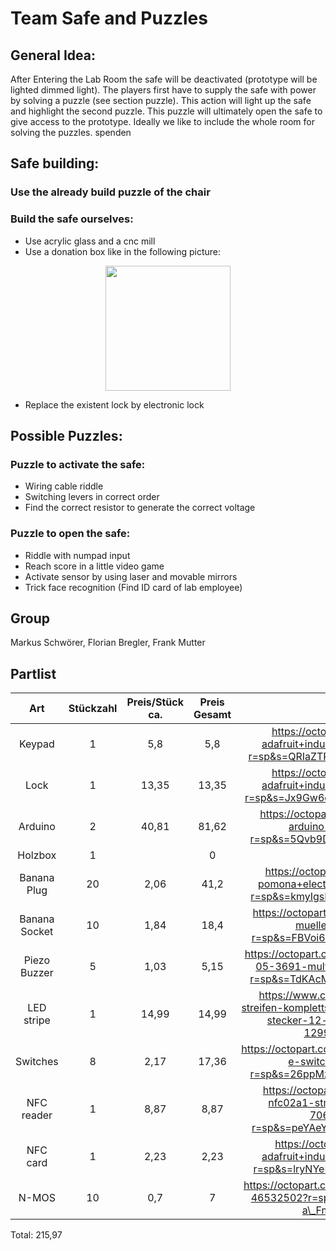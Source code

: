 # Team Safe and Puzzles
## General Idea:
After Entering the Lab Room the safe will be deactivated (prototype will be lighted dimmed light). The players first have to supply the safe with power by solving a puzzle (see section puzzle).
This action will light up the safe and highlight the second puzzle. This puzzle will ultimately open the safe to give access to the prototype.
Ideally we like to include the whole room for solving the puzzles. spenden

## Safe building:
### Use the already build puzzle of the chair
### Build the safe ourselves:
* Use acrylic glass and a cnc mill
* Use a donation box like in the following picture:

<p align="center">
  <img src="https://displayzentrum.net/images/product_images/info_images/losbox-schloss_2091_0.jpg" width="200" />
</p>
<p align="center">

* Replace the existent lock by electronic lock

## Possible Puzzles:
### Puzzle to activate the safe:
* Wiring cable riddle 
* Switching levers in correct order
* Find the correct resistor to generate the correct voltage
		

### Puzzle to open the safe:
* Riddle with numpad input
* Reach score in a little video game
* Activate sensor by using laser and movable mirrors
* Trick face recognition (Find ID card of lab employee)
		
## Group

Markus Schwörer, Florian Bregler, Frank Mutter

## Partlist

**Art**|**Stückzahl**|**Preis/Stück ca.**|**Preis Gesamt**|**Link**|**Alternative**
:-----:|:-----:|:-----:|:-----:|:-----:|:-----:
Keypad|1|5,8|5,8|https://octopart.com/3845-adafruit+industries-94636475?r=sp&s=QRIaZTRmSZu4F2mVarnONA|https://www.digikey.com/short/p0rvbm
Lock|1|13,35|13,35|https://octopart.com/1512-adafruit+industries-51880349?r=sp&s=Jx9Gw6qzSH2-PR3HbMgn8w|https://www.digikey.de/short/p0fpnc
Arduino|2|40,81|81,62|https://octopart.com/abx00021-arduino-94023654?r=sp&s=5Qvb9De7SFiHGbO2DlaaDg| 
Holzbox|1| |0| | 
Banana Plug|20|2,06|41,2|https://octopart.com/1325-2-pomona+electronics-55397240?r=sp&s=kmyIgsMeQOCZjpt9e\_rAXw| 
Banana Socket|10|1,84|18,4|https://octopart.com/bu-00233-0-mueller-824050?r=sp&s=FBVoi6XFSGGoTvQtIDogQw| 
Piezo Buzzer|5|1,03|5,15|https://octopart.com/mckpt-g1711a3-05-3691-multicomp-12157125?r=sp&s=TdKAcML0QkSYqrwuZLE5lQ| 
LED stripe|1|14,99|14,99|https://www.conrad.de/de/p/led-streifen-komplettset-eek-led-a-e-mit-stecker-12-v-500-cm-rgb-1299223.html| 
Switches|8|2,17|17,36|https://octopart.com/100sp1t1b4m2qe-e-switch-1058620?r=sp&s=26ppMzJ4SaadG3iCrhg9HA| 
NFC reader|1|8,87|8,87|https://octopart.com/x-nucleo-nfc02a1-stmicroelectronics-70699572?r=sp&s=peYAeYkaRWujJzuYnoxYPw| 
NFC card|1|2,23|2,23|https://octopart.com/359-adafruit+industries-32978551?r=sp&s=lryNYeLIQsKm1gFRcf293w| 
N-MOS|10|0,7|7|https://octopart.com/irf510pbf-vishay-46532502?r=sp&s=Ft8oBWb7Tw--a\_FmfUap9w#| 

Total: 215,97

